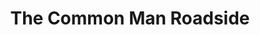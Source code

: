 ---
title: "The Common Man Roadside"
url: /portsmouth/the-common-man-roadside/
shop: convenience
---